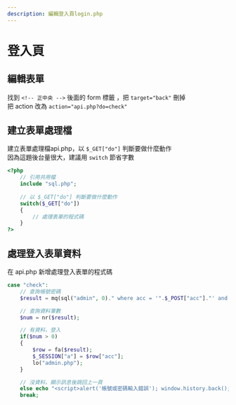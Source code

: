 ```yaml
---
description: 編輯登入頁login.php
---
```


# 登入頁

## 編輯表單

找到 `<!-- 正中央 -->` 後面的 form 標籤 ，把 `target="back"` 刪掉  
把 action 改為 `action="api.php?do=check"`

## 建立表單處理檔

建立表單處理檔api.php，以 `$_GET["do"]` 判斷要做什麼動作  
因為這題後台量很大，建議用 `switch` 節省字數

```php
<?php
	// 引用共用檔
	include "sql.php";
	
	// 以 $_GET["do"] 判斷要做什麼動作
	switch($_GET["do"])
	{
		// 處理表單的程式碼 
	}
?>
```

## 處理登入表單資料

在 api.php 新增處理登入表單的程式碼

```php
case "check":
	// 查詢帳號密碼
	$result = mq(sql("admin", 0)." where acc = '".$_POST["acc"]."' and pass = '".$_POST["ps"]."'");

	// 查詢資料筆數
	$num = nr($result);

	// 有資料，登入
	if($num > 0)
	{
		$row = fa($result);
		$_SESSION["a"] = $row["acc"];
		lo("admin.php");
	}

	// 沒資料，顯示訊息後跳回上一頁
	else echo "<script>alert('帳號或密碼輸入錯誤'); window.history.back();</script>";
	break;
```

